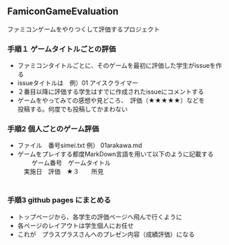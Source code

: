 ## FamiconGameEvaluation  
ファミコンゲームをやりつくして評価するプロジェクト  

### 手順１ ゲームタイトルごとの評価  
 - ファミコンタイトルごとに、そのゲームを最初に評価した学生がissueを作る  
 - issueタイトルは　例）01 アイスクライマー  
 - ２番目以降に評価する学生はすでに作成されたissueにコメントする  
 - ゲームをやってみての感想や見どころ、　評価（★★★★★）などを  
投稿する。何度でも投稿してかまわない　　  

### 手順2 個人ごとのゲーム評価  
 - ファイル　番号simei.txt  例） 01arakawa.md　  
 - ゲームをプレイする都度MarkDown言語を用いて以下のように記載する　　  
　
　ゲーム番号　ゲームタイトル  
　実施日　評価　★３　　所見　  
　
### 手順3 github pages にまとめる  
 - トップページから、各学生の評価ページへ飛んで行くように  
 - 各ページのレイアウトは学生個人にお任せ  
 - これが　プラスプラスさんへのプレゼン内容（成績評価）になる  
